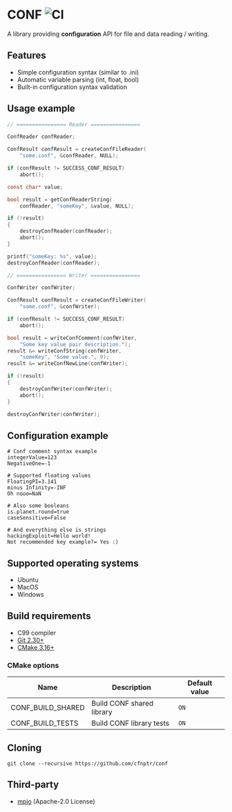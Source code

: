 # CONF ![CI](https://github.com/cfnptr/conf/actions/workflows/cmake.yml/badge.svg)

A library providing **configuration** API for file and data reading / writing.

## Features

* Simple configuration syntax (similar to .ini)
* Automatic variable parsing (int, float, bool)
* Built-in configuration syntax validation

## Usage example

```c
// ================ Reader ================

ConfReader confReader;

ConfResult confResult = createConfFileReader(
    "some.conf", &confReader, NULL);

if (confResult != SUCCESS_CONF_RESULT)
    abort();

const char* value;

bool result = getConfReaderString(
    confReader, "someKey", &value, NULL);

if (!result)
{
    destroyConfReader(confReader);
    abort();
}

printf("someKey: %s", value);
destroyConfReader(confReader);

// ================ Writer ================

ConfWriter confWriter;

ConfResult confResult = createConfFileWriter(
    "some.conf", &confWriter);

if (confResult != SUCCESS_CONF_RESULT)
    abort();

bool result = writeConfComment(confWriter,
    "Some key value pair description.");
result &= writeConfString(confWriter,
    "someKey", "Some value.", 0);
result &= writeConfNewLine(confWriter);

if (!result)
{
    destroyConfWriter(confWriter);
    abort();
}

destroyConfWriter(confWriter);
```

## Configuration example

```
# Conf comment syntax example
integerValue=123
NegativeOne=-1

# Supported floating values
FloatingPI=3.141
minus Infinity=-INF
Oh nooo=NaN

# Also some booleans
is.planet.round=true
caseSensitive=False

# And everything else is strings
hackingExploit=Hello world!
Not recommended key example?= Yes :)
```

## Supported operating systems

* Ubuntu
* MacOS
* Windows

## Build requirements

* C99 compiler
* [Git 2.30+](https://git-scm.com/)
* [CMake 3.16+](https://cmake.org/)

### CMake options

| Name                | Description                | Default value |
|---------------------|----------------------------|---------------|
| CONF_BUILD_SHARED   | Build CONF shared library  | `ON`          |
| CONF_BUILD_TESTS    | Build CONF library tests   | `ON`          |

## Cloning

```
git clone --recursive https://github.com/cfnptr/conf
```

## Third-party

* [mpio](https://github.com/cfnptr/mpio/) (Apache-2.0 License)
